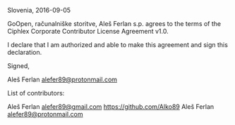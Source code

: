Slovenia, 2016-09-05

GoOpen, računalniške storitve, Aleš Ferlan s.p. agrees to the terms of the
Ciphlex Corporate Contributor License Agreement v1.0.

I declare that I am authorized and able to make this agreement and sign this
declaration.

Signed,

Aleš Ferlan alefer89@protonmail.com

List of contributors:

Aleš Ferlan alefer89@gmail.com https://github.com/Alko89
Aleš Ferlan alefer89@protonmail.com
